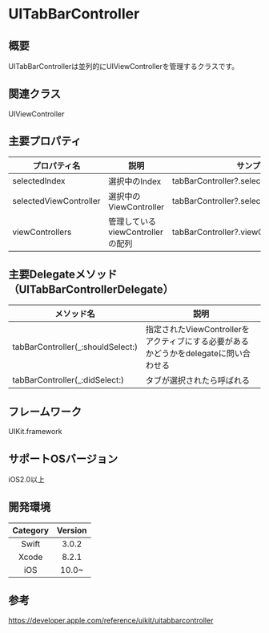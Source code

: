 # UITabBarController

## 概要
UITabBarControllerは並列的にUIViewControllerを管理するクラスです。

## 関連クラス
UIViewController

## 主要プロパティ

| プロパティ名 | 説明 | サンプル |
|-----------|------------|------------|
| selectedIndex | 選択中のIndex | tabBarController?.selectedIndex |
| selectedViewController | 選択中のViewController | tabBarController?.selectedViewController? |
| viewControllers | 管理しているviewControllerの配列 | tabBarController?.viewControllers?|

## 主要Delegateメソッド（UITabBarControllerDelegate）

| メソッド名 | 説明 |
|-----------|------------|
| tabBarController(_:shouldSelect:) | 指定されたViewControllerをアクティブにする必要があるかどうかをdelegateに問い合わせる |
| tabBarController(_:didSelect:) | タブが選択されたら呼ばれる |

## フレームワーク
UIKit.framework

## サポートOSバージョン
iOS2.0以上

## 開発環境
| Category | Version |
|:-----------:|:------------:|
| Swift | 3.0.2 |
| Xcode | 8.2.1 |
| iOS | 10.0~ |

## 参考
https://developer.apple.com/reference/uikit/uitabbarcontroller
